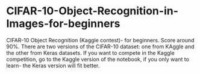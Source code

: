 # CIFAR-10-Object-Recognition-in-Images-for-beginners
CIFAR-10 Object Recognition (Kaggle contest)- for beginners. Score around 90%.
There are two versions of the CIFAR-10 dataset: one from KAggle and the other from Keras datasets.
If you want to compete in the Kaggle competition, go to the Kaggle version of the notebook, if you only want to learn- the Keras version will fit better.
